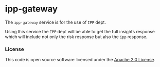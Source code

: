 
# ipp-gateway

The `ipp-gateway` service is for the use of `IPP` dept. 

Using this service the `IPP` dept will be able to get the full insights response which will include not only the risk response but also the `ipp` response.


### License

This code is open source software licensed under the [Apache 2.0 License]("http://www.apache.org/licenses/LICENSE-2.0.html").
